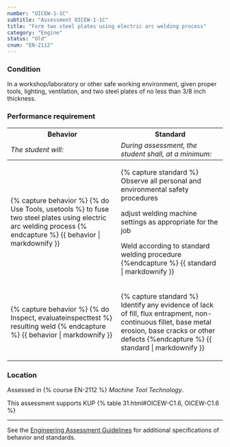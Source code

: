 ```yaml
---
number: "OICEW-1-1C"
subtitle: "Assessment OICEW-1-1C"
title: "Form two steel plates using electric arc welding process"
category: "Engine"
status: "Old"
cnum: "EN-2112"
---
```

### Condition

In a workshop/laboratory or other safe working environment, given proper tools, lighting, ventilation, and two steel plates of no less than 3/8 inch thickness.

### Performance requirement 

<table width='100%' class='Guidelines'>
 <thead>
 <tr>
     <th class='thirty'>Behavior</th>
     <th class='seventy'>Standard</th>
 </tr>
 <tr>
     <td><em>The student will:</em></td>
     <td><em>During assessment, the student shall, at a minimum:</em></td>
 </tr>
 </thead>
 <tbody>
 

<tr><td>

{% capture behavior %}
{% do Use Tools, usetools %} to fuse two steel plates using electric arc welding process
{% endcapture %}
{{ behavior | markdownify }}

</td><td>

{% capture standard %}
Observe all personal and environmental safety procedures

adjust welding machine settings as appropriate for the job

Weld according to standard welding procedure
{%endcapture %}
{{ standard | markdownify }}

</td></tr>



<tr><td>

{% capture behavior %}
{% do Inspect, evaluateinspecttest %} resulting weld
{% endcapture %}
{{ behavior | markdownify }}

</td><td>

{% capture standard %}
Identify any evidence of lack of fill, flux entrapment, non-continuous fillet, base metal erosion, base cracks or other defects
{%endcapture %}
{{ standard | markdownify }}

</td></tr>



 </tbody>
 </table>

### Location

Assessed in  {% course  EN-2112 %}  *Machine Tool Technology*.

This assessment supports KUP {% table 31.html#OICEW-C1.6, OICEW-C1.6 %}

***



See the [Engineering Assessment Guidelines](guidelines) for additional specifications of behavior and standards.